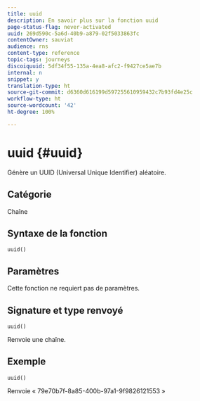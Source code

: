 ```yaml
---
title: uuid
description: En savoir plus sur la fonction uuid
page-status-flag: never-activated
uuid: 269d590c-5a6d-40b9-a879-02f5033863fc
contentOwner: sauviat
audience: rns
content-type: reference
topic-tags: journeys
discoiquuid: 5df34f55-135a-4ea8-afc2-f9427ce5ae7b
internal: n
snippet: y
translation-type: ht
source-git-commit: d6360d616199d597255610959432c7b93fd4e25c
workflow-type: ht
source-wordcount: '42'
ht-degree: 100%

---
```



# uuid {#uuid}

Génère un UUID (Universal Unique Identifier) aléatoire.

## Catégorie

Chaîne

## Syntaxe de la fonction

`uuid()`

## Paramètres

Cette fonction ne requiert pas de paramètres.

## Signature et type renvoyé

`uuid()`

Renvoie une chaîne.

## Exemple

`uuid()`

Renvoie « 79e70b7f-8a85-400b-97a1-9f9826121553 »
